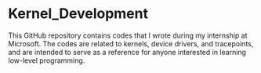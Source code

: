 # Kernel_Development
This GitHub repository contains codes that I wrote during my internship at Microsoft. The codes are related to kernels, device drivers, and tracepoints, and are intended to serve as a reference for anyone interested in learning low-level programming.

